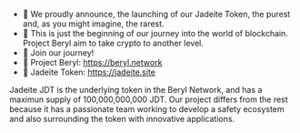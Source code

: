 - 👋 We proudly announce, the launching of our Jadeite Token, the purest and, as you might imagine, the rarest. 
- 👀 This is just the beginning of our journey into the world of blockchain. Project Beryl aim to take crypto to another level. 
- 🌱 Join our journey!
- 💞️ Project Beryl: https://beryl.network
- 💎 Jadeite Token: https://jadeite.site

Jadeite JDT is the underlying token in the Beryl Network, and has a maximun supply of 100,000,000,000 JDT.
Our project differs from the rest because it has a passionate team working to develop a safety ecosystem and also surrounding the token with innovative applications.

<!---

--->
